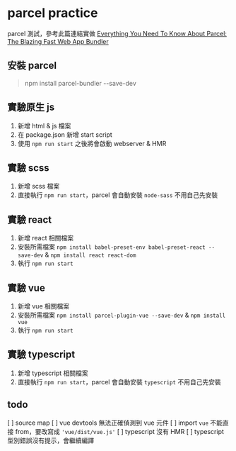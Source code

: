 # parcel practice
parcel 測試，參考此篇連結實做
[Everything You Need To Know About Parcel: The Blazing Fast Web App Bundler](https://medium.freecodecamp.org/all-you-need-to-know-about-parcel-dbe151b70082)

## 安裝 parcel
> npm install parcel-bundler --save-dev

## 實驗原生 js
1. 新增 html & js 檔案
2. 在 package.json 新增 start script
3. 使用 `npm run start` 之後將會啟動 webserver & HMR

## 實驗 scss
1. 新增 scss 檔案
2. 直接執行 `npm run start`，parcel 會自動安裝 `node-sass` 不用自己先安裝

## 實驗 react
1. 新增 react 相關檔案
2. 安裝所需檔案 `npm install babel-preset-env babel-preset-react --save-dev` & `npm install react react-dom`
3. 執行 `npm run start`

## 實驗 vue
1. 新增 vue 相關檔案
2. 安裝所需檔案 `npm install parcel-plugin-vue --save-dev` & `npm install vue`
3. 執行 `npm run start`

## 實驗 typescript
1. 新增 typescript 相關檔案
2. 直接執行 `npm run start`，parcel 會自動安裝 `typescript` 不用自己先安裝

## todo
[ ] source map
[ ] vue devtools 無法正確偵測到 vue 元件
[ ] import `vue` 不能直接 from，要改寫成 `'vue/dist/vue.js'`
[ ] typescript 沒有 HMR
[ ] typescript 型別錯誤沒有提示，會繼續編譯